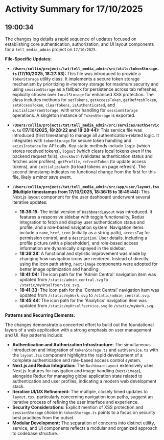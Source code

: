 # Activity Summary for 17/10/2025

## 19:00:34
The changes log details a rapid sequence of updates focused on establishing core authentication, authorization, and UI layout components for a `tell_media_admin` project on `17/10/2025`.

**File-Specific Updates:**

*   **`/Users/collin/projects/tat/tell_media_admin/src/utils/tokenStorage.ts` (17/10/2025, 18:27:53):**
    This file was introduced to provide a `TokenStorage` utility class. It implements a secure token storage mechanism by prioritizing in-memory storage for maximum security and using `sessionStorage` as a fallback for persistence across tab refreshes, explicitly chosen over `localStorage` for enhanced XSS protection. The class includes methods for `setTokens`, `getAccessToken`, `getRefreshToken`, `setAccessToken`, `clearTokens`, `isAuthenticated`, and `initializeFromStorage`, with error handling for `sessionStorage` operations. A singleton instance of `TokenStorage` is exported.

*   **`/Users/collin/projects/tat/tell_media_admin/src/services/authService.ts` (17/10/2025, 18:28:22 and 18:28:44):**
    This service file was introduced (first timestamp) to manage all authentication-related logic. It integrates with `tokenStorage` for secure token handling and `axiosInstance` for API calls. Key static methods include `login` (which stores received tokens), `logout` (which clears local tokens even if the backend request fails), `checkAuth` (validates authentication status and fetches user profiles), `getProfile`, `refreshToken` (to update access tokens), and `initializeAuth` (to load tokens on page refresh). The second timestamp indicates no functional change from the first for this file, likely a minor save event.

*   **`/Users/collin/projects/tat/tell_media_admin/src/app/user/layout.tsx` (Multiple timestamps from 17/10/2025, 18:36:15 to 18:45:44):**
    This Next.js layout component for the user dashboard underwent several iterative updates:
    *   **18:36:15:** The initial version of `DashboardLayout` was introduced. It features a responsive sidebar with toggle functionality, Redux integration to fetch and display user authentication status and profile, and a role-based navigation system. Navigation items include a `name`, `href`, `icon` (initially as a string path), `accessTag` for permission control, and a `description`. User details, including a profile picture (with a placeholder), and role-based access information are dynamically displayed in the sidebar.
    *   **18:36:28:** A functional and stylistic improvement was made by changing how navigation icons are rendered. Instead of directly using the icon path string, `next/image` components were adopted for better image optimization and handling.
    *   **18:41:04:** The icon path for the 'Admin Central' navigation item was updated from `/static/admin_central.svg` to `/static/myHrselfservice.svg`.
    *   **18:41:33:** The icon path for the 'Content Central' navigation item was updated from `/static/myWork.svg` to `/static/admin_central.svg`.
    *   **18:45:44:** The icon path for the 'Analytics' navigation item was updated from `/static/myHrselfservice.svg` to `/static/myWork.svg`.

**Patterns and Recurring Elements:**

The changes demonstrate a concerted effort to build out the foundational layers of a web application with a strong emphasis on user management and UI. Key patterns include:
*   **Authentication and Authorization Infrastructure:** The simultaneous introduction and integration of `tokenStorage.ts` and `authService.ts` with the `layout.tsx` component highlights the rapid development of a complete authentication and role-based access control system.
*   **Next.js and Redux Integration:** The `DashboardLayout` extensively uses Next.js features for navigation and image handling (`next/image`), alongside Redux for managing global application state related to authentication and user profiles, indicating a modern web development stack.
*   **Iterative UI/UX Refinement:** The multiple, closely timed updates to `layout.tsx`, particularly concerning navigation icon paths, suggest an iterative process of refining the user interface and experience.
*   **Security Considerations:** Explicit mention of XSS protection and `sessionStorage` choice in `tokenStorage.ts` points to a focus on security best practices from the outset.
*   **Modular Development:** The separation of concerns into distinct utility, service, and UI components reflects a modular and organized approach to codebase structure.